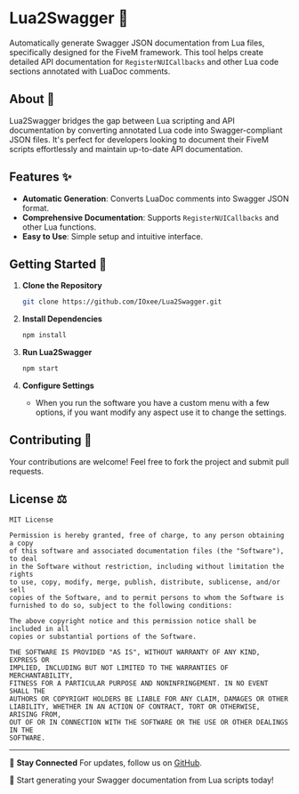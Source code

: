 
# Lua2Swagger 🚀

Automatically generate Swagger JSON documentation from Lua files, specifically designed for the FiveM framework. This tool helps create detailed API documentation for `RegisterNUICallbacks` and other Lua code sections annotated with LuaDoc comments.

## About 📖

Lua2Swagger bridges the gap between Lua scripting and API documentation by converting annotated Lua code into Swagger-compliant JSON files. It's perfect for developers looking to document their FiveM scripts effortlessly and maintain up-to-date API documentation.

## Features ✨
- **Automatic Generation**: Converts LuaDoc comments into Swagger JSON format.
- **Comprehensive Documentation**: Supports `RegisterNUICallbacks` and other Lua functions.
- **Easy to Use**: Simple setup and intuitive interface.

## Getting Started 🌟
1. **Clone the Repository**
   ```bash
   git clone https://github.com/IOxee/Lua2Swagger.git
   ```
2. **Install Dependencies**
   ```bash
   npm install
   ```

3. **Run Lua2Swagger**
   ```bash
   npm start
   ```
4. **Configure Settings**
   - When you run the software you have a custom menu with a few options, if you want modify any aspect use it to change the settings.

## Contributing 🤝
Your contributions are welcome! Feel free to fork the project and submit pull requests.

## License ⚖️
```text
MIT License

Permission is hereby granted, free of charge, to any person obtaining a copy
of this software and associated documentation files (the "Software"), to deal
in the Software without restriction, including without limitation the rights
to use, copy, modify, merge, publish, distribute, sublicense, and/or sell
copies of the Software, and to permit persons to whom the Software is
furnished to do so, subject to the following conditions:

The above copyright notice and this permission notice shall be included in all
copies or substantial portions of the Software.

THE SOFTWARE IS PROVIDED "AS IS", WITHOUT WARRANTY OF ANY KIND, EXPRESS OR
IMPLIED, INCLUDING BUT NOT LIMITED TO THE WARRANTIES OF MERCHANTABILITY,
FITNESS FOR A PARTICULAR PURPOSE AND NONINFRINGEMENT. IN NO EVENT SHALL THE
AUTHORS OR COPYRIGHT HOLDERS BE LIABLE FOR ANY CLAIM, DAMAGES OR OTHER
LIABILITY, WHETHER IN AN ACTION OF CONTRACT, TORT OR OTHERWISE, ARISING FROM,
OUT OF OR IN CONNECTION WITH THE SOFTWARE OR THE USE OR OTHER DEALINGS IN THE
SOFTWARE.
```

---

🔗 **Stay Connected**
For updates, follow us on [GitHub](https://github.com/IOxee/Lua2Swagger).

🎉 Start generating your Swagger documentation from Lua scripts today!
